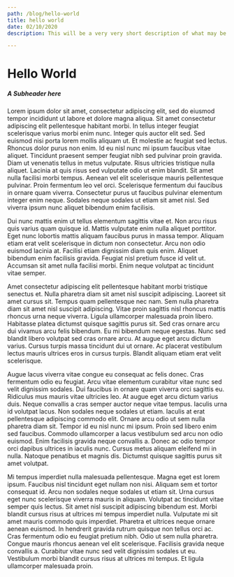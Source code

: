 ```yaml
---
path: /blog/hello-world
title: hello world
date: 02/10/2020
description: This will be a very very short description of what may be contained in this post.

---
```


# Hello World

##### A Subheader here

Lorem ipsum dolor sit amet, consectetur adipiscing elit, sed do eiusmod tempor incididunt ut labore et dolore magna aliqua. Sit amet consectetur adipiscing elit pellentesque habitant morbi. In tellus integer feugiat scelerisque varius morbi enim nunc. Integer quis auctor elit sed. Sed euismod nisi porta lorem mollis aliquam ut. Et molestie ac feugiat sed lectus. Rhoncus dolor purus non enim. Id eu nisl nunc mi ipsum faucibus vitae aliquet. Tincidunt praesent semper feugiat nibh sed pulvinar proin gravida. Diam ut venenatis tellus in metus vulputate. Risus ultricies tristique nulla aliquet. Lacinia at quis risus sed vulputate odio ut enim blandit. Sit amet nulla facilisi morbi tempus. Aenean vel elit scelerisque mauris pellentesque pulvinar. Proin fermentum leo vel orci. Scelerisque fermentum dui faucibus in ornare quam viverra. Consectetur purus ut faucibus pulvinar elementum integer enim neque. Sodales neque sodales ut etiam sit amet nisl. Sed viverra ipsum nunc aliquet bibendum enim facilisis.

Dui nunc mattis enim ut tellus elementum sagittis vitae et. Non arcu risus quis varius quam quisque id. Mattis vulputate enim nulla aliquet porttitor. Eget nunc lobortis mattis aliquam faucibus purus in massa tempor. Aliquam etiam erat velit scelerisque in dictum non consectetur. Arcu non odio euismod lacinia at. Facilisi etiam dignissim diam quis enim. Aliquet bibendum enim facilisis gravida. Feugiat nisl pretium fusce id velit ut. Accumsan sit amet nulla facilisi morbi. Enim neque volutpat ac tincidunt vitae semper.

Amet consectetur adipiscing elit pellentesque habitant morbi tristique senectus et. Nulla pharetra diam sit amet nisl suscipit adipiscing. Laoreet sit amet cursus sit. Tempus quam pellentesque nec nam. Sem nulla pharetra diam sit amet nisl suscipit adipiscing. Vitae proin sagittis nisl rhoncus mattis rhoncus urna neque viverra. Ligula ullamcorper malesuada proin libero. Habitasse platea dictumst quisque sagittis purus sit. Sed cras ornare arcu dui vivamus arcu felis bibendum. Eu mi bibendum neque egestas. Nunc sed blandit libero volutpat sed cras ornare arcu. At augue eget arcu dictum varius. Cursus turpis massa tincidunt dui ut ornare. Ac placerat vestibulum lectus mauris ultrices eros in cursus turpis. Blandit aliquam etiam erat velit scelerisque.

Augue lacus viverra vitae congue eu consequat ac felis donec. Cras fermentum odio eu feugiat. Arcu vitae elementum curabitur vitae nunc sed velit dignissim sodales. Dui faucibus in ornare quam viverra orci sagittis eu. Ridiculus mus mauris vitae ultricies leo. At augue eget arcu dictum varius duis. Neque convallis a cras semper auctor neque vitae tempus. Iaculis urna id volutpat lacus. Non sodales neque sodales ut etiam. Iaculis at erat pellentesque adipiscing commodo elit. Ornare arcu odio ut sem nulla pharetra diam sit. Tempor id eu nisl nunc mi ipsum. Proin sed libero enim sed faucibus. Commodo ullamcorper a lacus vestibulum sed arcu non odio euismod. Enim facilisis gravida neque convallis a. Donec ac odio tempor orci dapibus ultrices in iaculis nunc. Cursus metus aliquam eleifend mi in nulla. Natoque penatibus et magnis dis. Dictumst quisque sagittis purus sit amet volutpat.

Mi tempus imperdiet nulla malesuada pellentesque. Magna eget est lorem ipsum. Faucibus nisl tincidunt eget nullam non nisi. Aliquam sem et tortor consequat id. Arcu non sodales neque sodales ut etiam sit. Urna cursus eget nunc scelerisque viverra mauris in aliquam. Volutpat ac tincidunt vitae semper quis lectus. Sit amet nisl suscipit adipiscing bibendum est. Morbi blandit cursus risus at ultrices mi tempus imperdiet nulla. Vulputate mi sit amet mauris commodo quis imperdiet. Pharetra et ultrices neque ornare aenean euismod. In hendrerit gravida rutrum quisque non tellus orci ac. Cras fermentum odio eu feugiat pretium nibh. Odio ut sem nulla pharetra. Congue mauris rhoncus aenean vel elit scelerisque. Facilisis gravida neque convallis a. Curabitur vitae nunc sed velit dignissim sodales ut eu. Vestibulum morbi blandit cursus risus at ultrices mi tempus. Et ligula ullamcorper malesuada proin.